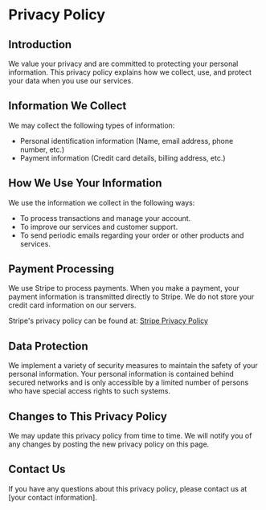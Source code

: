
# Privacy Policy

## Introduction

We value your privacy and are committed to protecting your personal information. This privacy policy explains how we collect, use, and protect your data when you use our services.

## Information We Collect

We may collect the following types of information:
- Personal identification information (Name, email address, phone number, etc.)
- Payment information (Credit card details, billing address, etc.)

## How We Use Your Information

We use the information we collect in the following ways:
- To process transactions and manage your account.
- To improve our services and customer support.
- To send periodic emails regarding your order or other products and services.

## Payment Processing

We use Stripe to process payments. When you make a payment, your payment information is transmitted directly to Stripe. We do not store your credit card information on our servers.

Stripe's privacy policy can be found at: [Stripe Privacy Policy](https://stripe.com/privacy)

## Data Protection

We implement a variety of security measures to maintain the safety of your personal information. Your personal information is contained behind secured networks and is only accessible by a limited number of persons who have special access rights to such systems.

## Changes to This Privacy Policy

We may update this privacy policy from time to time. We will notify you of any changes by posting the new privacy policy on this page.

## Contact Us

If you have any questions about this privacy policy, please contact us at [your contact information].
